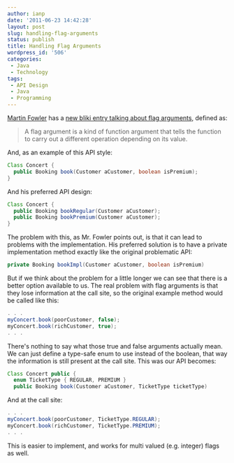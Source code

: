 ```yaml
---
author: ianp
date: '2011-06-23 14:42:28'
layout: post
slug: handling-flag-arguments
status: publish
title: Handling Flag Arguments
wordpress_id: '506'
categories:
 - Java
 - Technology
tags:
 - API Design
 - Java
 - Programming
---
```


[Martin Fowler][MF] has a [new bliki entry talking about flag arguments][MF2], defined as:

> A flag argument is a kind of function argument that tells the
function to carry out a different operation depending on its value.

And, as an example of this API style:

```java
Class Concert {
  public Booking book(Customer aCustomer, boolean isPremium);
}
```

And his preferred API design:

```java
Class Concert {
  public Booking bookRegular(Customer aCustomer);
  public Booking bookPremium(Customer aCustomer);
}
```

The problem with this, as Mr. Fowler points out, is that it can lead to problems with the implementation. His preferred solution is to have a private implementation method exactly like the original problematic API:

```java
private Booking bookImpl(Customer aCustomer, boolean isPremium)
```

But if we think about the problem for a little longer we can see that there is a better option available to us. The real problem with flag arguments is that they lose information at the call site, so the original example method would be called like this:

```java
. . .
myConcert.book(poorCustomer, false);
myConcert.book(richCustomer, true);
. . .
```

There's nothing to say what those true and false arguments actually mean. We can just define a type-safe enum to use instead of the boolean, that way the information is still present at the call site. This was our API becomes:

```java
Class Concert public {
  enum TicketType { REGULAR, PREMIUM }
  public Booking book(Customer aCustomer, TicketType ticketType)
```

And at the call site:

```java
. . .
myConcert.book(poorCustomer, TicketType.REGULAR);
myConcert.book(richCustomer, TicketType.PREMIUM);
. . .
```

This is easier to implement, and works for multi valued (e.g. integer) flags as well.

[MF]: http://martinfowler.com/
[MF2]: http://martinfowler.com/bliki/FlagArgument.html


